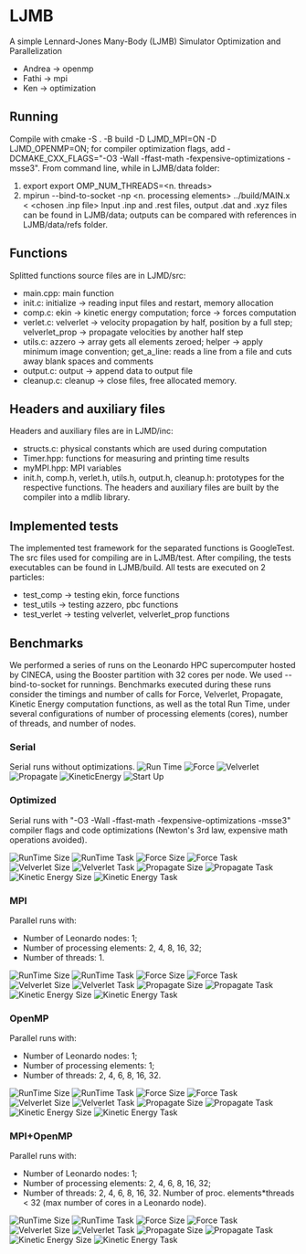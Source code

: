 # LJMB
A simple Lennard-Jones Many-Body (LJMB) Simulator Optimization and Parallelization

- Andrea -> openmp
- Fathi  -> mpi
- Ken    -> optimization

## Running
Compile with cmake -S . -B build -D LJMD_MPI=ON -D LJMD_OPENMP=ON; for compiler optimization flags, add -DCMAKE_CXX_FLAGS="-O3 -Wall -ffast-math -fexpensive-optimizations -msse3".
From command line, while in LJMB/data folder:
1) export export OMP_NUM_THREADS=<n. threads>
2) mpirun --bind-to-socket -np <n. processing elements> ../build/MAIN.x < <chosen .inp file> 
Input .inp and .rest files, output .dat and .xyz files can be found in LJMB/data; outputs can be compared with references in LJMB/data/refs folder. 

## Functions
Splitted functions source files are in LJMD/src:
- main.cpp: main function
- init.c: initialize -> reading input files and restart, memory allocation
- comp.c: ekin -> kinetic energy computation; force -> forces computation
- verlet.c: velverlet -> velocity propagation by half, position by a full step; velverlet_prop -> propagate velocities by another half step 
- utils.c: azzero -> array gets all elements zeroed; helper -> apply minimum image convention; get_a_line: reads a line from a file and cuts away blank spaces and comments
- output.c: output -> append data to output file
- cleanup.c: cleanup -> close files, free allocated memory.

## Headers and auxiliary files
Headers and auxiliary files are in LJMD/inc:
- structs.c: physical constants which are used during computation
- Timer.hpp: functions for measuring and printing time results
- myMPI.hpp: MPI variables
- init.h, comp.h, verlet.h, utils.h, output.h, cleanup.h: prototypes for the respective functions.
The headers and auxiliary files are built by the compiler into a mdlib library.

## Implemented tests
The implemented test framework for the separated functions is GoogleTest. The src files used for compiling are in LJMB/test. After compiling, the tests executables can be found in LJMB/build. All tests are executed on 2 particles:
- test_comp -> testing ekin, force functions
- test_utils -> testing azzero, pbc functions 
- test_verlet -> testing velverlet, velverlet_prop functions

## Benchmarks
We performed a series of runs on the Leonardo HPC supercomputer hosted by CINECA, using the Booster partition with 32 cores per node. We used --bind-to-socket for runnings. 
Benchmarks executed during these runs consider the timings and number of calls for Force, Velverlet, Propagate, Kinetic Energy computation functions, as well as the total Run Time, under several configurations of number of processing elements (cores), number of threads, and number of nodes.

### Serial
Serial runs without optimizations.
![Run Time](img/RunTime.png)
![Force](img/Force.png)
![Velverlet](img/Velverlet.png)
![Propagate](img/Propagate.png)
![KineticEnergy](img/KineticEnergy.png)
![Start Up](img/StartupTime.png)

### Optimized
Serial runs with "-O3 -Wall -ffast-math -fexpensive-optimizations -msse3" compiler flags and code optimizations (Newton's 3rd law, expensive math operations avoided).

![RunTime Size](img/Optimized_RunTime_sz.png)
![RunTime Task](img/Optimized_Force_tk.png)
![Force Size](img/Optimized_Force_sz.png)
![Force Task](img/Optimized_Force_tk.png)
![Velverlet Size](img/Optimized_Velverlet_sz.png)
![Velverlet Task](img/Optimized_Velverlet_tk.png)
![Propagate Size](img/Optimized_Propagate_sz.png)
![Propagate Task](img/Optimized_Propagate_tk.png)
![Kinetic Energy Size](img/Optimized_KineticEnergy_sz.png)
![Kinetic Energy Task](img/Optimized_Force_tk.png)

### MPI
Parallel runs with:
- Number of Leonardo nodes: 1;
- Number of processing elements: 2, 4, 8, 16, 32;
- Number of threads: 1.

![RunTime Size](img/MPI_RunTime_sz.png)
![RunTime Task](img/MPI_Force_tk.png)
![Force Size](img/MPI_Force_sz.png)
![Force Task](img/MPI_Force_tk.png)
![Velverlet Size](img/MPI_Velverlet_sz.png)
![Velverlet Task](img/MPI_Velverlet_tk.png)
![Propagate Size](img/MPI_Propagate_sz.png)
![Propagate Task](img/MPI_Propagate_tk.png)
![Kinetic Energy Size](img/MPI_KineticEnergy_sz.png)
![Kinetic Energy Task](img/MPI_Force_tk.png)

### OpenMP
Parallel runs with:
- Number of Leonardo nodes: 1;
- Number of processing elements: 1;
- Number of threads: 2, 4, 6, 8, 16, 32.

![RunTime Size](img/OpenMP_RunTime_sz.png)
![RunTime Task](img/OpenMP_Force_tk.png)
![Force Size](img/OpenMP_Force_sz.png)
![Force Task](img/OpenMP_Force_tk.png)
![Velverlet Size](img/OpenMP_Velverlet_sz.png)
![Velverlet Task](img/OpenMP_Velverlet_tk.png)
![Propagate Size](img/OpenMP_Propagate_sz.png)
![Propagate Task](img/OpenMP_Propagate_tk.png)
![Kinetic Energy Size](img/OpenMP_KineticEnergy_sz.png)
![Kinetic Energy Task](img/OpenMP_Force_tk.png)

### MPI+OpenMP
Parallel runs with: 
- Number of Leonardo nodes: 1;
- Number of processing elements: 2, 4, 6, 8, 16, 32;
- Number of threads: 2, 4, 6, 8, 16, 32.
Number of proc. elements*threads < 32 (max number of cores in a Leonardo node).

![RunTime Size](img/MPI_OpenMP_RunTime_sz.png)
![RunTime Task](img/MPI_OpenMP_Force_tk.png)
![Force Size](img/MPI_OpenMP_Force_sz.png)
![Force Task](img/MPI_OpenMP_Force_tk.png)
![Velverlet Size](img/MPI_OpenMP_Velverlet_sz.png)
![Velverlet Task](img/MPI_OpenMP_Velverlet_tk.png)
![Propagate Size](img/MPI_OpenMP_Propagate_sz.png)
![Propagate Task](img/MPI_OpenMP_Propagate_tk.png)
![Kinetic Energy Size](img/MPI_OpenMP_KineticEnergy_sz.png)
![Kinetic Energy Task](img/MPI_OpenMP_Force_tk.png)